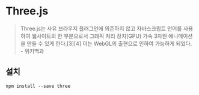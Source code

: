 # Three.js

> Three.js는 사유 브라우저 플러그인에 의존하지 않고 자바스크립트 언어를 사용하여 웹사이트의 한 부분으로서 그래픽 처리 장치(GPU) 가속 3차원 애니메이션을 만들 수 있게 한다.[3][4] 이는 WebGL의 출현으로 인하여 가능하게 되었다. - 위키백과

## 설치

`npm install --save three`
